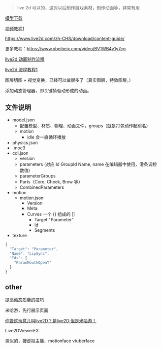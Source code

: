 

> live 2d 可以的，这对以后制作游戏素材，制作动画等，非常有用

[模型下载](https://www.live2d.com/zh-CHS/download/sample-data/)


[视频教程1](https://www.bilibili.com/video/BV1JE411Y7Te/)

https://www.live2d.com/zh-CHS/download/content-guide/

更多教程：https://www.xbeibeix.com/video/BV1WB4y1y7cg

[live2d 动画制作流程](https://blog.csdn.net/wangyiyungw/article/details/83015827)

[live2d 流程教程1](https://www.yuanhuaren.com/course/804)


图层切图 + 视觉变换，已经可以做很多了（真实图层，特效图层，）


添加动态管理器，即关键帧驱动形成的动画。



## 文件说明

- model.json
  - 配置模型、材质、物理、动画文件，groups（就是打包动作起别名）
  - motion
    - idle 会一直循环播放
- physics.json
- .moc3
- cdi.json
  - version
  - parameters (对应 Id GroupId Name, name 在编辑器中使用，滑条调控数值)
  - parameterGroups
  - Parts（Core, Cheek, Brow 等）
  - CombinedParameters
- motion
  - motion.json
    - Version
    - Meta
    - Curves 一个 {} 组成的 []
      - Target "Parameter"
      - Id
      - Segments
- texture



```js
{
  "Target": "Parameter",
  "Name": "LipSync",
  "Ids": [
    "ParamMouthOpenY"
  ]
}
```







## other

[提高动态质量的技巧](https://docs.live2d.com/zh-CHS/cubism-editor-tutorials/motion-hint/)


米哈游，先行展示页面

[你管这玩意儿叫live2D？是live2D 但是米哈游！](https://www.bilibili.com/video/BV13A4y1X75S)


Live2DViewerEX

类似的，搜虚拟主播，motionface vtuberface

